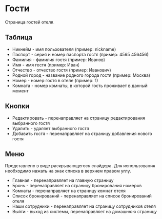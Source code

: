 # Гости 
Страница гостей отеля. 
## Таблица 

- Никнейм - имя пользователя (пример: nickname)
- Паспорт - серия и номер паспорта гостя (пример: 4565 456456)
- Фамилия - фамилия гостя (пример: Иванов)
- Имя - имя гостя (пример: Иван)
- Отчество - отчество гостя (пример: Иванович)
- Родной город - название родного города гостя (пример: Москва)
- Номер - номер гостя в отеле (пример: 1)
- Комната - номер комнаты, в которой гость проживает в данный момент

## Кнопки

- Редактировать - перенаправляет на страницу редактирования выбранного гостя
- Удалить - удаляет выбранного гостя
- Добавить гостя - перенаправляет на страницу добавления нового гостя
## Меню

Представлено в виде раскрывающегося слайдера. Для использования необходимо нажать на знак списка в верхнем правом углу.

- Главная - перенаправляет на главную страницу
- Бронь - перенаправляет на страницу бронирования номеров
- Комнаты - перенаправляет на страницу комнат отеля
- Список бронирований - перенаправляет на список бронирований отеля
- Наши сотрудники - перенаправляет на страницу сотрудников отеля
- Выйти - выход из системы, перенаправляет на домашнюю страницу
